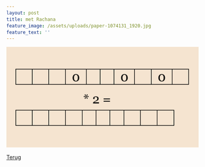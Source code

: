 ```yaml
---
layout: post
title: met Rachana
feature_image: /assets/uploads/paper-1074131_1920.jpg
feature_text: ''
---
```

![met Rachana](/assets/uploads/puzzel-1.png "met Rachana")

[Terug](https://benblog.netlify.com/2019/10/24/ontsnapt-uit-landhuis/)
